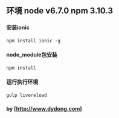 ## 环境 	node v6.7.0		npm 3.10.3
#### 安装ionic
```
npm install ionic -g
```
#### node_module包安装
```
npm install
```
#### 运行执行环境
```
gulp livereload
```
#### by [http://www.dydong.com]
